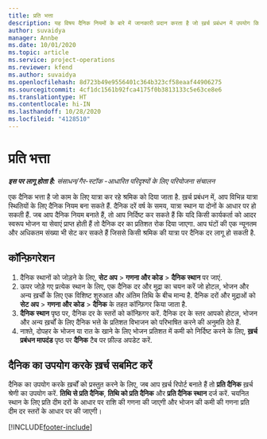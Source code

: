 ```yaml
---
title: प्रति भत्ता
description: यह विषय दैनिक नियमों के बारे में जानकारी प्रदान करता है जो ख़र्च प्रबंधन में उपयोग किए जाते हैं.
author: suvaidya
manager: Annbe
ms.date: 10/01/2020
ms.topic: article
ms.service: project-operations
ms.reviewer: kfend
ms.author: suvaidya
ms.openlocfilehash: 8d723b49e9556401c364b323cf58eaaf44906275
ms.sourcegitcommit: 4cf1dc1561b92fca4175f0b3813133c5e63ce8e6
ms.translationtype: HT
ms.contentlocale: hi-IN
ms.lasthandoff: 10/28/2020
ms.locfileid: "4128510"
---
```

# <a name="per-diems"></a>प्रति भत्ता

_**इस पर लागू होता है:** संसाधन/गैर-स्टॉक -आधारित परिदृश्यों के लिए परियोजना संचालन_


एक दैनिक भत्ता है जो काम के लिए यात्रा कर रहे श्रमिक को दिया जाता है. ख़र्च प्रबंधन में, आप विभिन्न यात्रा स्थितियों के लिए दैनिक नियम बना सकते हैं. दैनिक दरें वर्ष के समय, यात्रा स्थान या दोनों के आधार पर हो सकती हैं. जब आप दैनिक नियम बनाते हैं, तो आप निर्दिष्ट कर सकते हैं कि यदि किसी कार्यकर्ता को आदर स्वरूप भोजन या सेवाएं प्राप्त होती हैं तो दैनिक दर का प्रतिशत रोक दिया जाएगा. आप घंटों की एक न्यूनतम और अधिकतम संख्या भी सेट कर सकते हैं जिससे किसी श्रमिक की यात्रा पर दैनिक दर लागू हो सकती है.

## <a name="configuration"></a>कॉन्फ़िगरेशन 

1. दैनिक स्थानों को जोड़ने के लिए, **सेट अप** > **गणना और कोड** > **दैनिक स्थान** पर जाएं.
2. ऊपर जोड़े गए प्रत्येक स्थान के लिए, एक दैनिक दर और मुद्रा का चयन करें जो होटल, भोजन और अन्य ख़र्चों के लिए एक विशिष्ट शुरुआत और अंतिम तिथि के बीच मान्य है. दैनिक दरों और मुद्राओं को **सेट अप** > **गणना और कोड** > **दैनिक** के तहत कॉन्फ़िगर किया जाता है.
3. **दैनिक स्थान** पृष्ठ पर, दैनिक दर के स्तरों को कॉन्फ़िगर करें. दैनिक दर के स्तर आपको होटल, भोजन और अन्य ख़र्चों के लिए दैनिक भत्ते के प्रतिशत विभाजन को परिभाषित करने की अनुमति देते हैं. 
4. नाश्ते, दोपहर के भोजन या रात के खाने के लिए भोजन प्रतिशत में कमी को निर्दिष्ट करने के लिए, **ख़र्च प्रबंधन मापदंड** पृष्ठ पर **दैनिक** टैब पर फ़ील्ड अपडेट करें. 
    
## <a name="submit-expenses-using-per-diem"></a>दैनिक का उपयोग करके ख़र्च सबमिट करें
दैनिक का उपयोग करके ख़र्चों को प्रस्तुत करने के लिए, जब आप ख़र्च रिपोर्ट बनाते हैं तो **प्रति दैनिक** ख़र्च श्रेणी का उपयोग करें. **तिथि से प्रति दैनिक**, **तिथि को प्रति दैनिक** और **प्रति दैनिक स्थान** दर्ज करें. चयनित स्थान के लिए प्रति दीम दरों के आधार पर राशि की गणना की जाएगी और भोजन की कमी की गणना प्रति दीम दर स्तरों के आधार पर की जाएगी।


[!INCLUDE[footer-include](../includes/footer-banner.md)]